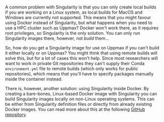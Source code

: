 A common problem with Singularity is that you can only create local builds if
you are working on a Linux system, as local builds for MacOS and Windows are
currently not supported. This means that you might favour using Docker instead
of Singularity, but what happens when you need to use a HPC cluster such as
Uppmax? Docker won't work there, as it requires root privileges, so Singularity
is the only solution. You can only run Singularity images there, however, not
*build* them...

So, how do you get a Singularity image for use on Uppmax if you can't build it
either locally or on Uppmax? You might think that using remote builds will solve
this, but for a lot of cases this won't help. Since most researchers will want
to work in private Git repositories they can't supply their Conda
`environment.yml` file to remote builds (which only works for public
repositories), which means that you'll have to specify packages manually inside
the container instead.

There is, however, another solution: using Singularity inside Docker. By
creating a bare-bones, Linux-based Docker image with Singularity you can build
Singularity images locally on non-Linux operating systems. This can be either
from Singularity definition files or directly from already existing Docker
images. You can read more about this at the following
[GitHub repository](https://github.com/fasterius/singularity-in-docker).
